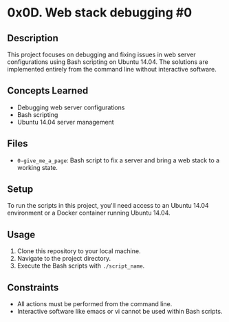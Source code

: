 # 0x0D. Web stack debugging #0

## Description
This project focuses on debugging and fixing issues in web server configurations using Bash scripting on Ubuntu 14.04. The solutions are implemented entirely from the command line without interactive software.

## Concepts Learned
- Debugging web server configurations
- Bash scripting
- Ubuntu 14.04 server management

## Files
- `0-give_me_a_page`: Bash script to fix a server and bring a web stack to a working state.

## Setup
To run the scripts in this project, you'll need access to an Ubuntu 14.04 environment or a Docker container running Ubuntu 14.04.

## Usage
1. Clone this repository to your local machine.
2. Navigate to the project directory.
3. Execute the Bash scripts with `./script_name`.

## Constraints
- All actions must be performed from the command line.
- Interactive software like emacs or vi cannot be used within Bash scripts.
